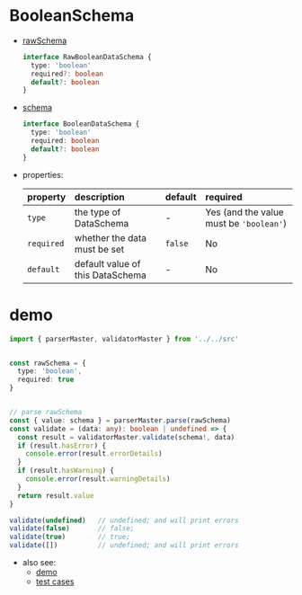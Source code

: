 # BooleanSchema
  * [rawSchema][]
    ```typescript
    interface RawBooleanDataSchema {
      type: 'boolean'
      required?: boolean
      default?: boolean
    }
    ```

  * [schema][]
    ```typescript
    interface BooleanDataSchema {
      type: 'boolean'
      required: boolean
      default?: boolean
    }
    ```

  * properties:

     property   | description                       | default | required
    :-----------|:----------------------------------|:--------|:---------------------------------------
     `type`     | the type of DataSchema            | -       | Yes (and the value must be `'boolean'`)
     `required` | whether the data must be set      | `false` | No
     `default`  | default value of this DataSchema  | -       | No


# demo

  ```typescript
  import { parserMaster, validatorMaster } from '../../src'


  const rawSchema = {
    type: 'boolean',
    required: true
  }


  // parse rawSchema
  const { value: schema } = parserMaster.parse(rawSchema)
  const validate = (data: any): boolean | undefined => {
    const result = validatorMaster.validate(schema!, data)
    if (result.hasError) {
      console.error(result.errorDetails)
    }
    if (result.hasWarning) {
      console.error(result.warningDetails)
    }
    return result.value
  }

  validate(undefined)   // undefined; and will print errors
  validate(false)       // false;
  validate(true)        // true;
  validate([])          // undefined; and will print errors
  ```

* also see:
  - [demo][]
  - [test cases][test-cases]


[rawSchema]: ../../src/schema/boolean.ts#RawBooleanDataSchema
[schema]: ../../src/schema/boolean.ts#BooleanDataSchema
[demo]: ../../demo/boolean
[test-cases]: ../../test/cases/base-schema/boolean
